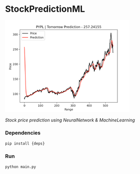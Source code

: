 # StockPredictionML

<img src="./sample/example.png" height="300">

*Stock price prediction using NeuralNetwork & MachineLearning*

### Dependencies
```bash
pip install {deps}
```

### Run 
```bash
python main.py
```
